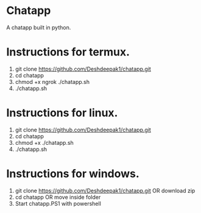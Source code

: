 # Chatapp
A chatapp built in python.

# Instructions for termux.
 1. git clone https://github.com/Deshdeepak1/chatapp.git 
 2. cd chatapp
 3. chmod +x ngrok ./chatapp.sh
 4. ./chatapp.sh

# Instructions for linux.
 1. git clone https://github.com/Deshdeepak1/chatapp.git 
 2. cd chatapp
 3. chmod +x  ./chatapp.sh
 4. ./chatapp.sh

# Instructions for windows.
 1. git clone https://github.com/Deshdeepak1/chatapp.git OR download zip
 2. cd chatapp  OR move inside folder
 3. Start chatapp.PS1 with powershell
